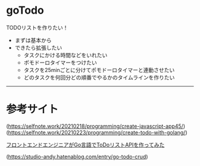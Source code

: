 # goTodo

TODOリストを作りたい！
- まずは基本から
- できたら拡張したい
  - タスクにかける時間などをいれたい
  - ポモドーロタイマーをつけたい
  - タスクを25minごとに分けてポモドーロタイマーと連動させたい
  - どのタスクを何回分どの順番でやるかのタイムラインを作りたい

---

# 参考サイト
(https://selfnote.work/20210218/programming/create-javascript-app45/)
(https://selfnote.work/20210223/programming/create-todo-with-golang/)

[フロントエンドエンジニアがGo言語でToDoリストAPIを作ってみた](https://liginc.co.jp/584227)

(https://studio-andy.hatenablog.com/entry/go-todo-crud)